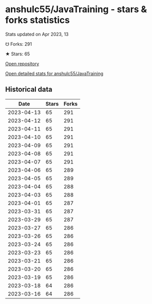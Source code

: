# anshulc55/JavaTraining - stars & forks statistics

Stats updated on Apr 2023, 13

☋ Forks: 291

★ Stars: 65

[Open repository](https://github.com/anshulc55/JavaTraining)

[Open detailed stats for anshulc55/JavaTraining](https://reviewgithub.com/rep/anshulc55/JavaTraining)

## Historical data
| Date | Stars | Forks |
|------|-------|-------|
| 2023-04-13 | 65 | 291 | 
| 2023-04-12 | 65 | 291 | 
| 2023-04-11 | 65 | 291 | 
| 2023-04-10 | 65 | 291 | 
| 2023-04-09 | 65 | 291 | 
| 2023-04-08 | 65 | 291 | 
| 2023-04-07 | 65 | 291 | 
| 2023-04-06 | 65 | 289 | 
| 2023-04-05 | 65 | 289 | 
| 2023-04-04 | 65 | 288 | 
| 2023-04-03 | 65 | 288 | 
| 2023-04-01 | 65 | 287 | 
| 2023-03-31 | 65 | 287 | 
| 2023-03-29 | 65 | 287 | 
| 2023-03-27 | 65 | 286 | 
| 2023-03-26 | 65 | 286 | 
| 2023-03-24 | 65 | 286 | 
| 2023-03-23 | 65 | 286 | 
| 2023-03-21 | 65 | 286 | 
| 2023-03-20 | 65 | 286 | 
| 2023-03-19 | 65 | 286 | 
| 2023-03-18 | 64 | 286 | 
| 2023-03-16 | 64 | 286 | 

